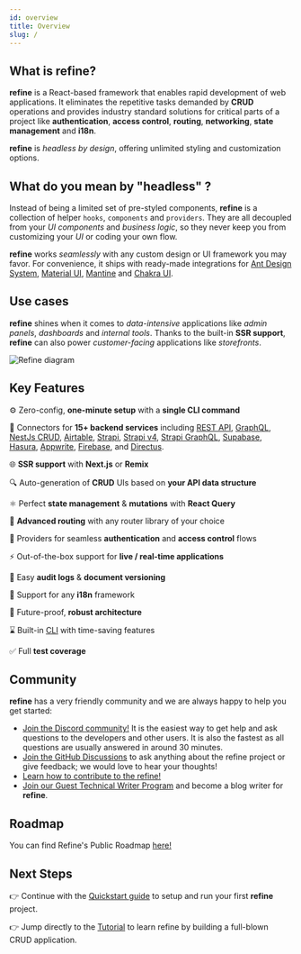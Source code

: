 ```yaml
---
id: overview
title: Overview
slug: /
---
```


## What is refine?

**refine** is a React-based framework that enables rapid development of web applications. It eliminates the repetitive tasks demanded by **CRUD** operations and provides industry standard solutions for critical parts of a project like **authentication**, **access control**, **routing**, **networking**, **state management** and **i18n**.

**refine** is *headless by design*, offering unlimited styling and customization options.

## What do you mean by "headless" ?

Instead of being a limited set of pre-styled components, **refine** is a collection of helper `hooks`, `components` and `providers`. They are all decoupled from your *UI* *components* and *business logic*, so they never keep you from customizing your *UI* or coding your own flow.

**refine** works *seamlessly* with any custom design or UI framework you may favor. For convenience, it ships with ready-made integrations for [Ant Design System](https://ant.design/), [Material UI](https://mui.com/), [Mantine](https://mantine.dev/) and [Chakra UI](https://chakra-ui.com/).

## Use cases

**refine** shines when it comes to *data-intensive* applications like *admin panels*, *dashboards* and *internal tools*. Thanks to the built-in **SSR support**, **refine** can also power *customer-facing* applications like *storefronts*.

<img src="https://refine.ams3.cdn.digitaloceanspaces.com/website/static/img/diagram.png" alt="Refine diagram" />

## Key Features

⚙️ Zero-config, **one-minute setup** with a **single CLI command**

🔌 Connectors for **15+ backend services** including [REST API](https://github.com/refinedev/refine/tree/master/packages/simple-rest), [GraphQL](https://github.com/refinedev/refine/tree/master/packages/graphql), [NestJs CRUD](https://github.com/refinedev/refine/tree/master/packages/nestjsx-crud), [Airtable](https://github.com/refinedev/refine/tree/master/packages/airtable), [Strapi](https://github.com/refinedev/refine/tree/master/packages/strapi), [Strapi v4](https://github.com/refinedev/refine/tree/master/packages/strapi-v4), [Strapi GraphQL](https://github.com/refinedev/refine/tree/master/packages/strapi-graphql), [Supabase](https://github.com/refinedev/refine/tree/master/packages/supabase), [Hasura](https://github.com/refinedev/refine/tree/master/packages/hasura), [Appwrite](https://github.com/refinedev/refine/tree/master/packages/appwrite), [Firebase](https://firebase.google.com/), and [Directus](https://directus.io/).

🌐 **SSR support** with **Next.js** or **Remix**

🔍 Auto-generation of **CRUD** UIs based on **your API data structure**

⚛ Perfect **state management** & **mutations** with **React Query**

🔀 **Advanced routing** with any router library of your choice

🔐 Providers for seamless **authentication** and **access control** flows

⚡ Out-of-the-box support for **live / real-time applications**

📄 Easy **audit logs** & **document versioning**

💬 Support for any **i18n** framework

💪 Future-proof, **robust architecture**

⌛️ Built-in [CLI](https://refine.dev/docs/packages/documentation/cli/) with time-saving features

✅ Full **test coverage**

## Community

**refine** has a very friendly community and we are always happy to help you get started:

-   [Join the Discord community!](https://discord.gg/refine) It is the easiest way to get help and ask questions to the developers and other users. It is also the fastest as all questions are usually answered in around 30 minutes.
-   [Join the GitHub Discussions](https://github.com/refinedev/refine/discussions) to ask anything about the refine project or give feedback; we would love to hear your thoughts!
-   [Learn how to contribute to the refine!](/docs/contributing/)
-   [Join our Guest Technical Writer Program](https://refine.dev/blog/refine-writer-program/) and become a blog writer for **refine**.

## Roadmap

You can find Refine's Public Roadmap [here!](https://github.com/refinedev/refine/projects/1)

## Next Steps

👉 Continue with the [Quickstart guide](/docs/getting-started/quickstart/) to setup and run your first **refine** project.

👉 Jump directly to the [Tutorial](/docs/tutorial/introduction/index/) to learn refine by building a full-blown CRUD application.
